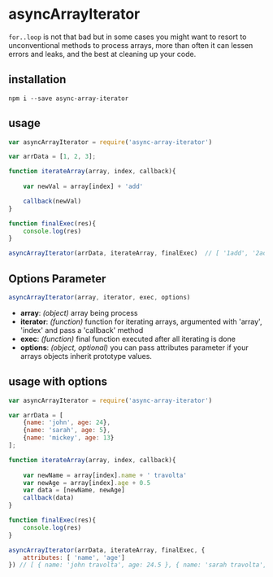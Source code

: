 # asyncArrayIterator
```for..loop``` is not that bad but in some cases you might want to resort to unconventional methods to process arrays, more than often it can lessen errors and leaks, and the best at cleaning up your code.

## installation

```npm i --save async-array-iterator```

## usage

```javascript
var asyncArrayIterator = require('async-array-iterator')

var arrData = [1, 2, 3];

function iterateArray(array, index, callback){
    
    var newVal = array[index] + 'add'

    callback(newVal)
}

function finalExec(res){
    console.log(res)
}

asyncArrayIterator(arrData, iterateArray, finalExec)  // [ '1add', '2add', '3add' ]
```
## Options Parameter
```javascript
asyncArrayIterator(array, iterator, exec, options)
```
- **array**: *(object)* array being process
- **iterator**: *(function)* function for iterating arrays, argumented with 'array', 'index' and pass a 'callback' method
- **exec**: *(function)* final function executed after all iterating is done
- **options**: *(object, optional)* you can pass attributes parameter if your arrays objects inherit prototype values.

## usage with options
```javascript
var asyncArrayIterator = require('async-array-iterator')

var arrData = [
    {name: 'john', age: 24},
    {name: 'sarah', age: 5},
    {name: 'mickey', age: 13}
];

function iterateArray(array, index, callback){
    
    var newName = array[index].name + ' travolta'
    var newAge = array[index].age + 0.5
    var data = [newName, newAge]
    callback(data)
}

function finalExec(res){
    console.log(res)
}

asyncArrayIterator(arrData, iterateArray, finalExec, {
    attributes: [ 'name', 'age']
}) // [ { name: 'john travolta', age: 24.5 }, { name: 'sarah travolta', age: 5.5 }, { name: 'mickey travolta', age: 13.5 } ] 

```